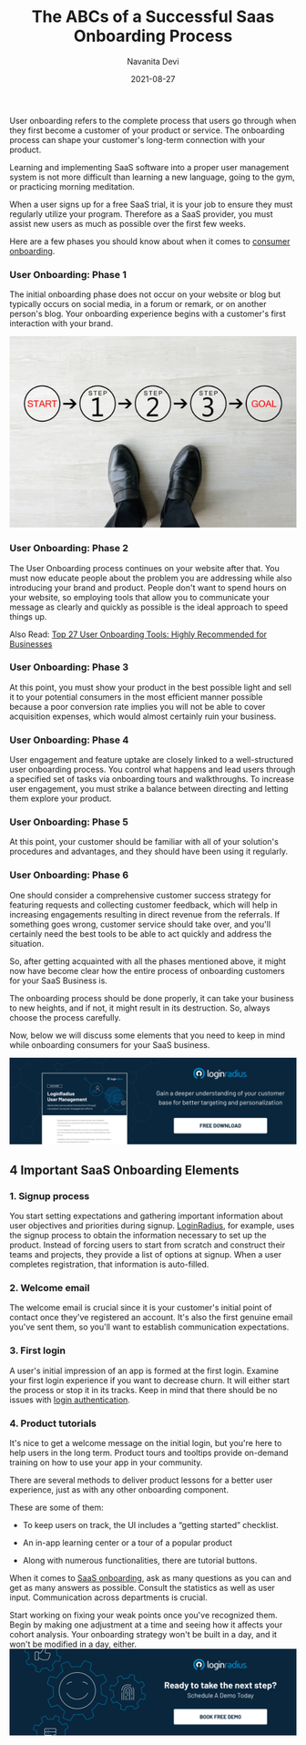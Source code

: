 ﻿---
title: "The ABCs of a Successful Saas Onboarding Process"
date: "2021-08-27"
coverImage: "user-onboarding.jpg"
category: ["loginradius"]
featured: false 
author: "Navanita Devi"
description: "The onboarding process is the lifeline for your customer, and it's one of the most valuable tools that you as a company can control. Here are a few tips for a stellar SaaS company onboarding process that will greatly improve your customer retention and overall satisfaction."
metadescription: "This article  will help you structure and improve your onboarding process and make the experience of new customers as productive and enjoyable as possible."
metatitle: "Learn and Explore Steps and Checklist of Successful Saas Onboarding Process"
---

User onboarding refers to the complete process that users go through when they first become a customer of your product or service. The onboarding process can shape your customer's long-term connection with your product.

  

Learning and implementing SaaS software into a proper user management system is not more difficult than learning a new language, going to the gym, or practicing morning meditation.

  

When a user signs up for a free SaaS trial, it is your job to ensure they must regularly utilize your program. Therefore as a SaaS provider, you must assist new users as much as possible over the first few weeks.

  

Here are a few phases you should know about when it comes to [consumer onboarding](https://www.loginradius.com/blog/fuel/importance-customer-onboarding/).



### User Onboarding: Phase 1

The initial onboarding phase does not occur on your website or blog but typically occurs on social media, in a forum or remark, or on another person's blog. Your onboarding experience begins with a customer's first interaction with your brand.

![steps-user-onboarding](user-onboarding2.jpg)

### User Onboarding: Phase 2

The User Onboarding process continues on your website after that. You must now educate people about the problem you are addressing while also introducing your brand and product. People don't want to spend hours on your website, so employing tools that allow you to communicate your message as clearly and quickly as possible is the ideal approach to speed things up.

  

Also Read: [Top 27 User Onboarding Tools: Highly Recommended for Businesses](https://www.loginradius.com/blog/fuel/user-onboarding-tools/)

  

### User Onboarding: Phase 3

At this point, you must show your product in the best possible light and sell it to your potential consumers in the most efficient manner possible because a poor conversion rate implies you will not be able to cover acquisition expenses, which would almost certainly ruin your business.

### User Onboarding: Phase 4

User engagement and feature uptake are closely linked to a well-structured user onboarding process. You control what happens and lead users through a specified set of tasks via onboarding tours and walkthroughs. To increase user engagement, you must strike a balance between directing and letting them explore your product.

### User Onboarding: Phase 5

At this point, your customer should be familiar with all of your solution's procedures and advantages, and they should have been using it regularly.

### User Onboarding: Phase 6

One should consider a comprehensive customer success strategy for featuring requests and collecting customer feedback, which will help in increasing engagements resulting in direct revenue from the referrals. If something goes wrong, customer service should take over, and you'll certainly need the best tools to be able to act quickly and address the situation.

  

So, after getting acquainted with all the phases mentioned above, it might now have become clear how the entire process of onboarding customers for your SaaS Business is.

  

The onboarding process should be done properly, it can take your business to new heights, and if not, it might result in its destruction. So, always choose the process carefully.

  

Now, below we will discuss some elements that you need to keep in mind while onboarding consumers for your SaaS business.

[![LoginRadius-User-Management](LoginRadius-User-Management.png)](https://www.loginradius.com/resource/loginradius-ciam-user-management/)

## 4 Important SaaS Onboarding Elements

### 1. Signup process

You start setting expectations and gathering important information about user objectives and priorities during signup. [LoginRadius](https://accounts.loginradius.com/auth.aspx?action=register), for example, uses the signup process to obtain the information necessary to set up the product. Instead of forcing users to start from scratch and construct their teams and projects, they provide a list of options at signup. When a user completes registration, that information is auto-filled.

### 2. Welcome email

The welcome email is crucial since it is your customer's initial point of contact once they've registered an account. It's also the first genuine email you've sent them, so you'll want to establish communication expectations.

### 3. First login

A user's initial impression of an app is formed at the first login. Examine your first login experience if you want to decrease churn. It will either start the process or stop it in its tracks. Keep in mind that there should be no issues with [login authentication](https://www.loginradius.com/authenticate/).

### 4. Product tutorials

It's nice to get a welcome message on the initial login, but you're here to help users in the long term. Product tours and tooltips provide on-demand training on how to use your app in your community.

There are several methods to deliver product lessons for a better user experience, just as with any other onboarding component.

  

These are some of them:

  

-   To keep users on track, the UI includes a “getting started” checklist.
    
-   An in-app learning center or a tour of a popular product
    
-   Along with numerous functionalities, there are tutorial buttons.
    

  

When it comes to [SaaS onboarding](https://www.loginradius.com/blog/fuel/why-is-consumer-onboarding-critical-for-startups/), ask as many questions as you can and get as many answers as possible. Consult the statistics as well as user input. Communication across departments is crucial.

  

Start working on fixing your weak points once you've recognized them. Begin by making one adjustment at a time and seeing how it affects your cohort analysis. Your onboarding strategy won't be built in a day, and it won't be modified in a day, either.
[![book-a-demo-Consultation](../../assets/book-a-demo-loginradius.png)](https://www.loginradius.com/book-a-demo/)